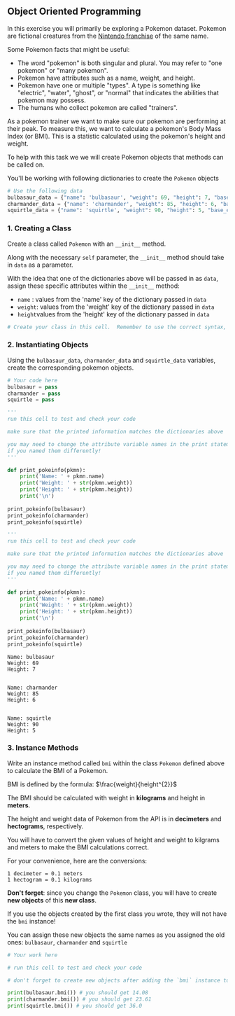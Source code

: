 ## Object Oriented Programming

In this exercise you will primarily be exploring a Pokemon dataset. Pokemon are fictional creatures from the [Nintendo franchise](https://en.wikipedia.org/wiki/Pok%C3%A9mon) of the same name.

Some Pokemon facts that might be useful:
* The word "pokemon" is both singular and plural. You may refer to "one pokemon" or "many pokemon".
* Pokemon have attributes such as a name, weight, and height.
* Pokemon have one or multiple "types". A type is something like "electric", "water", "ghost", or "normal" that indicates the abilities that pokemon may possess.
* The humans who collect pokemon are called "trainers".

As a pokemon trainer we want to make sure our pokemon are performing at their peak. To measure this, we want to calculate a pokemon's Body Mass Index (or BMI). This is a statistic calculated using the pokemon's height and weight. 

To help with this task we we will create Pokemon objects that methods can be called on. 

You'll be working with following dictionaries to create the `Pokemon` objects


```python
# Use the following data
bulbasaur_data = {"name": 'bulbasaur', "weight": 69, "height": 7, "base_experience": 64, "types": ["grass", "poison"]}
charmander_data = {"name": 'charmander', "weight": 85, "height": 6, "base_experience": 62, "types": ["fire"]}
squirtle_data = {"name": 'squirtle', "weight": 90, "height": 5, "base_experience": 63, "types": ["water"]}
```

### 1. Creating a Class

Create a class called `Pokemon` with an `__init__` method. 

Along with the necessary `self` parameter, the `__init__` method should 
take in `data` as a parameter.

With the idea that one of the dictionaries above will be passed in as `data`, 
assign these specific attributes within the `__init__` method:
 
* `name` : values from the 'name' key of the dictionary passed in `data`
* `weight`: values from the 'weight' key of the dictionary passed in `data`
* `height`values from the 'height' key of the dictionary passed in `data`


```python
# Create your class in this cell.  Remember to use the correct syntax, and include an __init__ method!
```

    
### 2. Instantiating Objects

Using the `bulbasaur_data`, `charmander_data` and `squirtle_data` variables, create the corresponding pokemon objects.


```python
# Your code here
bulbasaur = pass
charmander = pass
squirtle = pass
```


```python
'''
run this cell to test and check your code

make sure that the printed information matches the dictionaries above

you may need to change the attribute variable names in the print statement 
if you named them differently!
'''

def print_pokeinfo(pkmn):
    print('Name: ' + pkmn.name)
    print('Weight: ' + str(pkmn.weight))
    print('Height: ' + str(pkmn.height))
    print('\n')
    
print_pokeinfo(bulbasaur)
print_pokeinfo(charmander)
print_pokeinfo(squirtle)
```


```python
'''
run this cell to test and check your code

make sure that the printed information matches the dictionaries above

you may need to change the attribute variable names in the print statement 
if you named them differently!
'''

def print_pokeinfo(pkmn):
    print('Name: ' + pkmn.name)
    print('Weight: ' + str(pkmn.weight))
    print('Height: ' + str(pkmn.height))
    print('\n')
    
print_pokeinfo(bulbasaur)
print_pokeinfo(charmander)
print_pokeinfo(squirtle)
```

    Name: bulbasaur
    Weight: 69
    Height: 7
    
    
    Name: charmander
    Weight: 85
    Height: 6
    
    
    Name: squirtle
    Weight: 90
    Height: 5
    
    


### 3. Instance Methods

Write an instance method called `bmi` within the class `Pokemon` defined above to calculate the BMI of a Pokemon. 

BMI is defined by the formula: $\frac{weight}{height^{2}}$ 

The BMI should be calculated with weight in **kilograms** and height in **meters**. 

The height and weight data of Pokemon from the API is in **decimeters** and **hectograms**, respectively. 

You will have to convert the given values of height and weight to kilgrams and meters to make the BMI calculations correct.

For your convenience, here are the conversions:

```
1 decimeter = 0.1 meters
1 hectogram = 0.1 kilograms
```

**Don't forget**: since you change the `Pokemon` class, you will have to create **new objects** of this **new class**. 

If you use the objects created by the first class you wrote, they will not have the `bmi` instance!

You can assign these new objects the same names as you assigned the old ones:
`bulbasaur`, `charmander` and `squirtle`


```python
# Your work here
```


```python
# run this cell to test and check your code

# don't forget to create new objects after adding the `bmi` instance to the `Pokemon` class!

print(bulbasaur.bmi()) # you should get 14.08
print(charmander.bmi()) # you should get 23.61
print(squirtle.bmi()) # you should get 36.0
```


```python

```
